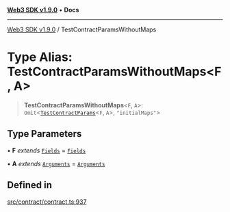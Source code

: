 [**Web3 SDK v1.9.0**](../README.md) • **Docs**

***

[Web3 SDK v1.9.0](../globals.md) / TestContractParamsWithoutMaps

# Type Alias: TestContractParamsWithoutMaps\<F, A\>

> **TestContractParamsWithoutMaps**\<`F`, `A`\>: `Omit`\<[`TestContractParams`](../interfaces/TestContractParams.md)\<`F`, `A`\>, `"initialMaps"`\>

## Type Parameters

• **F** *extends* [`Fields`](Fields.md) = [`Fields`](Fields.md)

• **A** *extends* [`Arguments`](Arguments.md) = [`Arguments`](Arguments.md)

## Defined in

[src/contract/contract.ts:937](https://github.com/Mystic-Nayy/alephium-web3/blob/ee41f5e0e7d7fb0b155fe62f05b2ac03772895ca/packages/web3/src/contract/contract.ts#L937)
